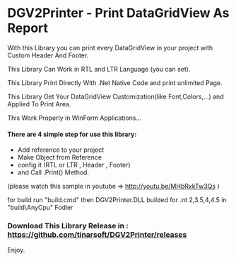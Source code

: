 # DGV2Printer - Print DataGridView As Report


With this Library you can print every DataGridView in your project with Custom Header And Footer.

This Library Can Work in RTL and LTR Language (you can set).

This Library Print Directly With .Net Native Code and print unlimited Page.

This Library Get Your DataGridView  Customization(like Font,Colors,...) and Applied To Print Area.

This Work Properly in WinForm Applications... 

#### There are 4 simple step for use this library:

- Add reference to your project
- Make Object from Reference
- config it (RTL or LTR , Header , Footer)
- and Call .Print() Method.

(please watch this sample in youtube => http://youtu.be/MHbRxkTw3Qs )

for build run "build.cmd" then DGV2Printer.DLL builded for .nt 2,3.5,4,4.5 in "build\AnyCpu\" Fodler

### Download This Library Release in : https://github.com/tinarsoft/DGV2Printer/releases 

Enjoy.
